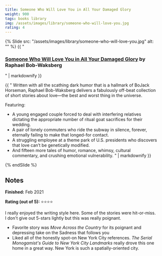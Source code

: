 ```yaml
---
title: Someone Who Will Love You in All Your Damaged Glory
weight: 900
tags: books library
img: /assets/images/library/someone-who-will-love-you.jpg
rating: 4
---
```


{% Slide src: "/assets/images/library/someone-who-will-love-you.jpg" alt: "" %} {{ "
### [Someone Who Will Love You in All Your Damaged Glory](https://www.penguinrandomhouse.com/books/550906/someone-who-will-love-you-in-all-your-damaged-glory-by-raphael-bob-waksberg/) by Raphael Bob-Waksberg
" | markdownify }}

<div class="text-sm mtm"> {{ "
Written with all the scathing dark humor that is a hallmark of BoJack Horseman, Raphael Bob-Waksberg delivers a fabulously off-beat collection of short stories about love—the best and worst thing in the universe.

Featuring:

- A young engaged couple forced to deal with interfering relatives dictating the appropriate number of ritual goat sacrifices for their wedding.
- A pair of lonely commuters who ride the subway in silence, forever, eternally failing to make that longed-for contact.
- A struggling employee at a theme park of U.S. presidents who discovers that love can’t be genetically modified.
- And fifteen more tales of humor, romance, whimsy, cultural commentary, and crushing emotional vulnerability.
" | markdownify }}
</div>
{% endSlide %}

## Notes

**Finished:** Feb 2021

**Rating (out of 5):** ⭐⭐⭐⭐

I really enjoyed the writing style here. Some of the stories were hit-or-miss. I don't give out 5-stars lightly but this was really poignant.

- Favorite story was *Move Across the Country* for its poignant and depressing take on the Sadness that follows you
- Liked all of the honestly spot-on New York City references. *The Serial Monogamist's Guide to New York City Landmarks* really drove this one home in a great way. New York is such a spatially-oriented city.


